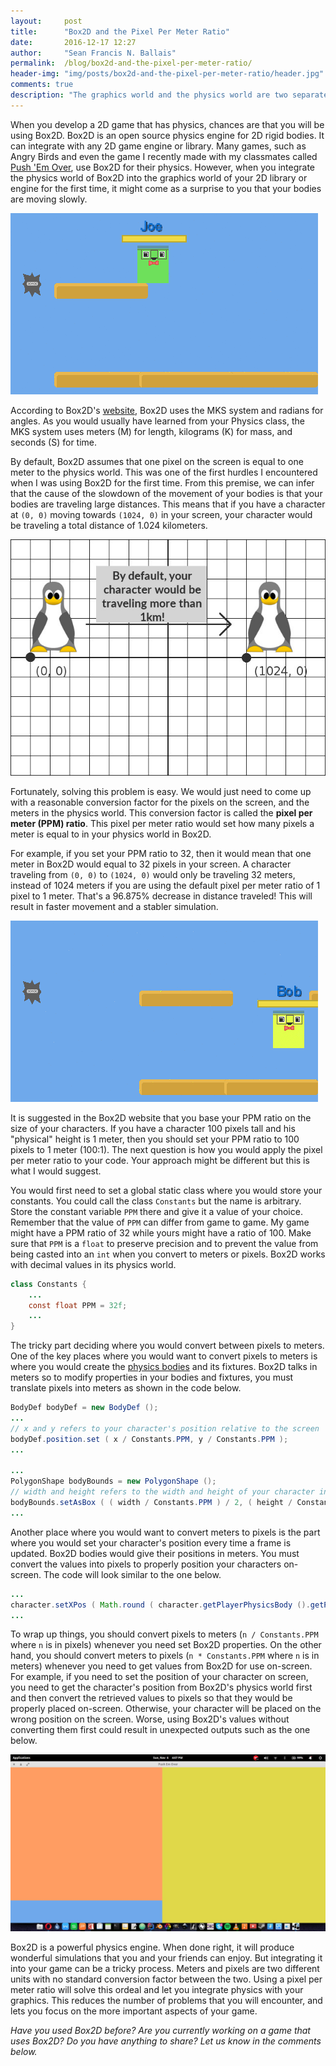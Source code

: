 ```yaml
---
layout:     post
title:      "Box2D and the Pixel Per Meter Ratio"
date:       2016-12-17 12:27
author:     "Sean Francis N. Ballais"
permalink:  /blog/box2d-and-the-pixel-per-meter-ratio/
header-img: "img/posts/box2d-and-the-pixel-per-meter-ratio/header.jpg"
comments: true
description: "The graphics world and the physics world are two separate dimensions with different units. Converting units between the two would require a set conversion factor."
---
```


When you develop a 2D game that has physics, chances are that you will be using Box2D. Box2D is an open source physics engine for 2D rigid bodies. It can integrate with any 2D game engine or library. Many games, such as Angry Birds and even the game I recently made with my classmates called [Push 'Em Over](https://github.com/seanballais/push-em-over/), use Box2D for their physics. However, when you integrate the physics world of Box2D into the graphics world of your 2D library or engine for the first time, it might come as a surprise to you that your bodies are moving slowly.

![A body moving slowly due to a 1 PPM ratio.](/static/img/posts/box2d-and-the-pixel-per-meter-ratio/1-ppm.gif)

According to Box2D's [website](http://box2d.org/2011/12/pixels/), Box2D uses the MKS system and radians for angles. As you would usually have learned from your Physics class, the MKS system uses meters (M) for length, kilograms (K) for mass, and seconds (S) for time.

By default, Box2D assumes that one pixel on the screen is equal to one meter to the physics world. This was one of the first hurdles I encountered when I was using Box2D for the first time. From this premise, we can infer that the cause of the slowdown of the movement of your bodies is that your bodies are traveling large distances. This means that if you have a character at `(0, 0)` moving towards `(1024, 0)` in your screen, your character would be traveling a total distance of 1.024 kilometers.

![1024 pixels equals to 1024 meters in Box2D by default!](/static/img/posts/box2d-and-the-pixel-per-meter-ratio/default-box2d-travel.jpg)

Fortunately, solving this problem is easy. We would just need to come up with a reasonable conversion factor for the pixels on the screen, and the meters in the physics world. This conversion factor is called the **pixel per meter (PPM) ratio**. This pixel per meter ratio would set how many pixels a meter is equal to in your physics world in Box2D.

For example, if you set your PPM ratio to 32, then it would mean that one meter in Box2D would equal to 32 pixels in your screen. A character traveling from `(0, 0)` to `(1024, 0)` would only be traveling 32 meters, instead of 1024 meters if you are using the default pixel per meter ratio of 1 pixel to 1 meter. That's a 96.875% decrease in distance traveled! This will result in faster movement and a stabler simulation.

![A body moving fast due to a 32 PPM ratio](/static/img/posts/box2d-and-the-pixel-per-meter-ratio/32-ppm.gif)

It is suggested in the Box2D website that you base your PPM ratio on the size of your characters. If you have a character 100 pixels tall and his "physical" height is 1 meter, then you should set your PPM ratio to 100 pixels to 1 meter (100:1). The next question is how you would apply the pixel per meter ratio to your code. Your approach might be different but this is what I would suggest.

You would first need to set a global static class where you would store your constants. You could call the class `Constants` but the name is arbitrary. Store the constant variable `PPM` there and give it a value of your choice. Remember that the value of `PPM` can differ from game to game. My game might have a PPM ratio of 32 while yours might have a ratio of 100. Make sure that `PPM` is a `float` to preserve precision and to prevent the value from being casted into an `int` when you convert to meters or pixels. Box2D works with decimal values in its physics world.

```java
class Constants {
    ...
    const float PPM = 32f;
    ...
}
```

The tricky part deciding where you would convert between pixels to meters. One of the key places where you would want to convert pixels to meters is where you would create the [physics bodies](http://www.iforce2d.net/b2dtut/bodies) and its fixtures. Box2D talks in meters so to modify properties in your bodies and fixtures, you must translate pixels into meters as shown in the code below.

```java
BodyDef bodyDef = new BodyDef ();
...
// x and y refers to your character's position relative to the screen
bodyDef.position.set ( x / Constants.PPM, y / Constants.PPM );
...

...
PolygonShape bodyBounds = new PolygonShape ();
// width and height refers to the width and height of your character in pixels
bodyBounds.setAsBox ( ( width / Constants.PPM ) / 2, ( height / Constants.PPM ) / 2 );
...
```

Another place where you would want to convert meters to pixels is the part where you would set your character's position every time a frame is updated. Box2D bodies would give their positions in meters. You must convert the values into pixels to properly position your characters on-screen. The code will look similar to the one below.

```java
...
character.setXPos ( Math.round ( character.getPlayerPhysicsBody ().getPosition ().x * Constants.PPM ) );
...
```

To wrap up things, you should convert pixels to meters (`n / Constants.PPM` where `n` is in pixels) whenever you need set Box2D properties. On the other hand, you should convert meters to pixels (`n * Constants.PPM` where `n` is in meters) whenever you need to get values from Box2D for use on-screen. For example, if you need to set the position of your character on screen, you need to get the character's position from Box2D's physics world first and then convert the retrieved values to pixels so that they would be properly placed on-screen. Otherwise, your character will be placed on the wrong position on the screen. Worse, using Box2D's values without converting them first could result in unexpected outputs such as the one below.

![A mess in converting between pixels and meters.](/static/img/posts/box2d-and-the-pixel-per-meter-ratio/a-box2d-mess.jpg)

Box2D is a powerful physics engine. When done right, it will produce wonderful simulations that you and your friends can enjoy. But integrating it into your game can be a tricky process. Meters and pixels are two different units with no standard conversion factor between the two. Using a pixel per meter ratio will solve this ordeal and let you integrate physics with your graphics. This reduces the number of problems that you will encounter, and lets you focus on the more important aspects of your game.

*Have you used Box2D before? Are you currently working on a game that uses Box2D? Do you have anything to share? Let us know in the comments below.*
